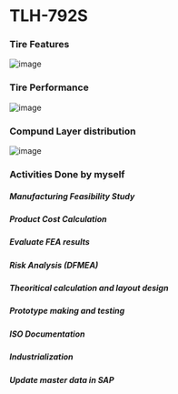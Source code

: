 # TLH-792S
<h3>Tire Features</h3>

![image](https://github.com/Oshintha/TLH-792S/assets/155742370/b02ee26b-45eb-4eef-9da9-dbed3b0bc300)

<h3>Tire Performance</h3>

![image](https://github.com/Oshintha/TLH-792S/assets/155742370/3d71dff2-71f4-4547-9173-dd2ed7b9f489)

<h3>Compund Layer distribution</h3>

![image](https://github.com/Oshintha/TLH-792S/assets/155742370/09b58f5a-4802-4dfb-b1ab-469b67ece601)


<h3>Activities Done by myself</h3>
<h5>Manufacturing Feasibility Study</h5>
<h5>Product Cost Calculation</h5>
<h5>Evaluate FEA results</h5>
<h5>Risk Analysis (DFMEA)</h5>
<h5>Theoritical calculation and layout design</h5>
<h5>Prototype making and testing</h5>
<h5>ISO Documentation</h5>
<h5>Industrialization</h5>
<h5>Update master data in SAP</h5>
